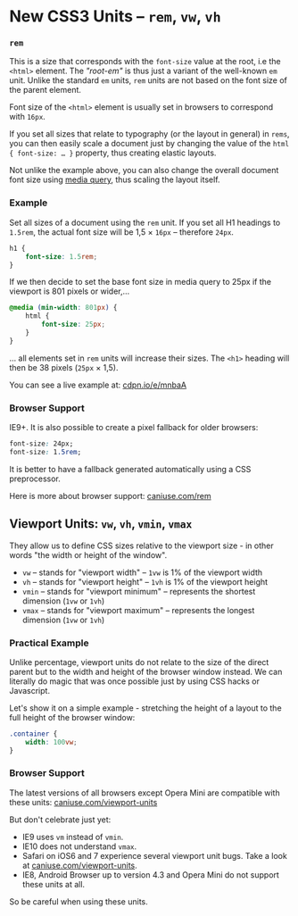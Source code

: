 New CSS3 Units – `rem`, `vw`, `vh`
==================================

### `rem`

This is a size that corresponds with the `font-size` value at the root, i.e the
`<html>` element. The *"root-em"* is thus just a variant of the well-known `em`
unit. Unlike the standard `em` units, `rem` units are not based on the font size
of the parent element.

Font size of the `<html>` element is usually set in browsers to correspond with
`16px`.

If you set all sizes that relate to typography (or the layout in general) in
`rems`, you can then easily scale a document just by changing the value of the
`html { font-size: … }` property, thus creating elastic layouts.

Not unlike the example above, you can also change the overall document font size
using [media query](css3-media-queries.md), thus scaling the layout itself.

### Example

Set all sizes of a document using the `rem` unit. If you set all H1 headings to
`1.5rem`, the actual font size will be 1,5 × `16px` – therefore `24px`.

```css
h1 {
    font-size: 1.5rem;
}
```

If we then decide to set the base font size in media query to 25px if the
viewport is 801 pixels or wider,…

```css
@media (min-width: 801px) {
    html {
        font-size: 25px;
    }
}
```

… all elements set in `rem` units will increase their sizes. The `<h1>` heading
will then be 38 pixels (`25px` × 1,5).

You can see a live example at: [cdpn.io/e/mnbaA](http://cdpn.io/e/mnbaA)

### Browser Support

IE9+. It is also possible to create a pixel fallback for older browsers:

```css
font-size: 24px;
font-size: 1.5rem;
```

It is better to have a fallback generated automatically using a CSS
preprocessor.

Here is more about browser support: [caniuse.com/rem](http://caniuse.com/rem)

Viewport Units: `vw`, `vh`, `vmin`, `vmax`
------------------------------------------

They allow us to define CSS sizes relative to the viewport size - in other words
"the width or height of the window".

-   `vw` – stands for "viewport width" – `1vw` is 1% of the viewport width
-   `vh` – stands for "viewport height" – `1vh` is 1% of the viewport height
-   `vmin` – stands for "viewport minimum" – represents the shortest dimension
    (`1vw` or `1vh`)
-   `vmax` – stands for "viewport maximum" – represents the longest dimension
    (`1vw` or `1vh`)

### Practical Example

Unlike percentage, viewport units do not relate to the size of the direct parent
but to the width and height of the browser window instead. We can literally do
magic that was once possible just by using CSS hacks or Javascript.

Let's show it on a simple example - stretching the height of a layout to the
full height of the browser window:

```css
.container {
    width: 100vw;
}
```

### Browser Support

The latest versions of all browsers except Opera Mini are compatible with these
units: [caniuse.com/viewport-units](http://caniuse.com/viewport-units)

But don't celebrate just yet:

-   IE9 uses `vm` instead of `vmin`.
-   IE10 does not understand `vmax`.
-   Safari on iOS6 and 7 experience several viewport unit bugs. Take a look at
    [caniuse.com/viewport-units](http://caniuse.com/viewport-units).
-   IE8, Android Browser up to version 4.3 and Opera Mini do not support these
    units at all.

So be careful when using these units.
